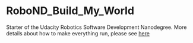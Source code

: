 # RoboND_Build_My_World

Starter of the Udacity Robotics Software Development Nanodegree. More details about how to make everything run, please see [here](https://github.com/pat-CIMAR-UF/RoboND_Where_Am_I)
